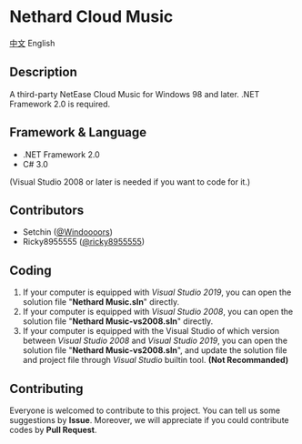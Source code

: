 # Nethard Cloud Music

[中文](README.md) English

## Description
A third-party NetEase Cloud Music for Windows 98 and later.
.NET Framework 2.0 is required.

## Framework & Language
- .NET Framework 2.0
- C# 3.0

(Visual Studio 2008 or later is needed if you want to code for it.)

## Contributors
- Setchin ([@Windoooors](https://github.com/Windoooors))
- Ricky8955555 ([@ricky8955555](https://github.com/ricky8955555))

## Coding
1. If your computer is equipped with *Visual Studio 2019*, you can open the solution file "**Nethard Music.sln**" directly.
2. If your computer is equipped with *Visual Studio 2008*, you can open the solution file "**Nethard Music-vs2008.sln**" directly.
3. If your computer is equipped with the Visual Studio of which version between *Visual Studio 2008* and *Visual Studio 2019*, you can open the solution file "**Nethard Music-vs2008.sln**", and update the solution file and project file through *Visual Studio* builtin tool. **(Not Recommanded)**

## Contributing
Everyone is welcomed to contribute to this project. You can tell us some suggestions by **Issue**. Moreover, we will appreciate if you could contribute codes by **Pull Request**.